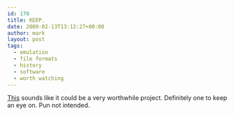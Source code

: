 ```yaml
---
id: 170
title: KEEP.
date: 2009-02-13T13:12:27+00:00
author: mark
layout: post
tags:
  - emulation
  - file formats
  - history
  - software
  - worth watching
---
```

[This](http://news.bbc.co.uk/1/hi/technology/7886754.stm) sounds like it could be a very worthwhile project. Definitely one to keep an eye on. Pun not intended.